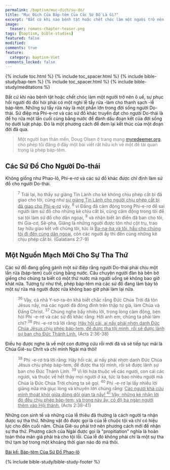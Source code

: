```yaml
---
permalink: /baptism/muc-dich/su-do/
title: "Mục Đích Của Báp-têm Của Các Sứ Đồ Là Gì?"
excerpt: "Bất cứ khi nào bệnh tật hoặc chết chóc làm một người trở nên ô uế, sự phục hồi người đó đòi hỏi phải có một nghi lễ tẩy rửa -làm cho thanh sạch -lễ báp-têm. Những sự tẩy rửa này là một phần lớn trong đời sống người Do-thái. Sứ điệp mà Phi-e-rơ và các sứ đồ khác truyền đạt cho người Do-thái là để họ rửa một lần cuối cùng bằng nước để đánh dấu đoạn kết của đời sống họ dưới luật pháp. Đó là một phương cách để đem lại kết thúc của một đoạn đời đã qua."
image: 
  teaser: romans-chapter-teaser.png
tags: [baptism, bible-studies]
featured: false
modified:
comments: true
feature:
  category: baptism-Viet
comments_locked: false
---
```


{% include toc.html %}
{% include toc_spacer.html %}
{% include bible-study/bap-tem %}
{% include toc_spacer.html %}
{% include bible-study/meditations %}

Bất cứ khi nào bệnh tật hoặc chết chóc làm một người trở nên ô uế, sự phục hồi người đó đòi hỏi phải có một nghi lễ tẩy rửa -làm cho thanh sạch -lễ báp-têm. Những sự tẩy rửa này là một phần lớn trong đời sống người Do-thái. Sứ điệp mà Phi-e-rơ và các sứ đồ khác truyền đạt cho người Do-thái là để họ rửa một lần cuối cùng bằng nước để đánh dấu đoạn kết của đời sống họ dưới luật pháp. Đó là một phương cách để đem lại kết thúc của một đoạn đời đã qua.

> <span style="color: rgba(0,0,0,0.5);">Một người bạn thân mến, Doug Olsen ở trang mạng <a href="http://myredeemer.org">myredeemer.org</a>, cho phép tôi đăng ở đây một bài viết rất hữu ích về một đề tài quan trọng là phép báp-têm.</span>

## Các Sứ Đồ Cho Người Do-thái

Không giống như Phao-lô, Phi-e-rơ và các sứ đồ khác được chỉ định làm sứ đồ cho người Do-thái.

> <sup>7</sup> Trái lại, họ thấy sự giảng Tin Lành cho kẻ không chịu phép cắt bì đã giao cho tôi, cũng như <u>sự giảng Tin Lành cho người chịu phép cắt bì đã giao cho Phi-e-rơ</u> vậy, <sup>8</sup> vì Ðấng đã cảm động trong Phi-e-rơ để sai người làm sứ đồ cho những kẻ chịu cắt bì, cũng cảm động trong tôi để sai tôi làm sứ đồ cho dân ngoại, <sup>9</sup> và nhận biết ân điển đã ban cho tôi, thì Gia-cơ, Sê-pha, Giăng là những người được tôn như cột trụ, trao tay hữu giao kết với chúng tôi, tức là <u>Ba-na-ba và tôi, hầu cho chúng tôi đi đến cùng dân ngoại</u>, còn các người ấy thì đến cùng những kẻ chịu phép cắt bì. (Galatians 2:7-9)

## Một Nguồn Mạch Mới Cho Sự Tha Thứ

Các sứ đồ đang gồng gánh một sứ điệp rằng người Do-thái phải chịu một lần rửa (báp-tem) cuối cùng bằng nước. Câu chuyện người đàn bà bên bờ giếng cho chúng ta biết có một thứ nước mà người uống sẽ không bao giờ khát nữa. Tương tự như thế, phép báp-têm mà các sứ đồ đang làm bày tỏ một sự rửa mà người được rửa không bao giờ phải làm lại nữa.

> <sup>36</sup> Vậy, cả nhà Y-sơ-ra-ên khá biết chắc rằng Ðức Chúa Trời đã tôn Jêsus nầy, mà các ngươi đã đóng đinh trên thập tự giá, làm Chúa và Ðấng Christ. <sup>37</sup> Chúng nghe bấy nhiêu lời, trong lòng cảm động, bèn hỏi Phi -e-rơ và các sứ đồ khác rằng: Hỡi anh em, chúng ta phải làm chi? <sup>38</sup> Phi -e-rơ trả lời rằng: <u>Hãy hối cải, ai nấy phải nhơn danh Ðức Chúa Jêsus chịu phép báp-tem, để được tha tội mình, rồi sẽ được lãnh sự ban cho Ðức Thánh Linh.</u> (Acts 2:36-38)

Điều họ được nghe là về một con đường cứu rỗi mới đã và sẽ tiếp tục mãi là Chúa Giê-su Chrít và chỉ mình Ngài mà thôi!

> <sup>38</sup> Phi -e-rơ trả lời rằng: Hãy hối cải, ai nấy phải nhơn danh Ðức Chúa Jêsus chịu phép báp-tem, để được tha tội mình, rồi sẽ được lãnh sự ban cho Ðức Thánh Linh. <sup>39</sup> Vì lời hứa thuộc về các ngươi, con cái các ngươi, và thuộc về hết thảy mọi người ở xa, tức là bao nhiêu người mà Chúa là Ðức Chúa Trời chúng ta sẽ gọi. <sup>40</sup> Phi -e-rơ lại lấy nhiều lời giảng nữa mà giục lòng và khuyên lơn chúng rằng: <u>Các ngươi khá cứu mình thoát khỏi giữa dòng dõi gian tà nầy! <sup>41</sup> Vậy, những kẻ nhận lời đó đều chịu phép báp-tem; và trong này ấy, có độ ba ngàn người thêm vào Hội thánh.</u> (Acts 2:38-41)

Những con sinh tế và những của lễ thiêu đã thường là cách người ta nhận được sự tha thứ. Những vật đó được gọi là của lễ chuộc tội và chỉ có hiệu lực cho đến cuối năm. Chúa Giê-su phải trở nên phương cách mới để nhận sự tha thứ. Phương cách của Ngài được gọi là "propitiation" nghĩa là hoàn toàn thỏa mãn giá phải trả cho tội lỗi. Của lễ đó không phải chỉ là một sự tha thứ tạm bợ trong một khoảng thời gian nào đó mà thôi.

<a href="{{ site.url }}/baptism/muc-dich/phao-lo/">Bài kế: Báp-têm Của Sứ Đồ Phao-lô</a>

{% include bible-study/bible-study-footer %}
